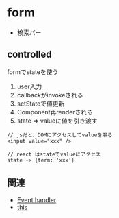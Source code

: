 # form

- 検索バー

## controlled
formでstateを使う<br>

1. user入力
2. callbackがinvokeされる
3. setStateで値更新
4. Component再renderされる
5. state => valueに値を引き渡す  

```
// jsだと、DOMにアクセスしてvalueを取る
<input value="xxx" />

// react はstateでvalueにアクセス
state -> {term: 'xxx'}

```

## 関連
- [Event handler](https://github.com/endw0901/react_typescript/blob/main/event_handler.md)
- [this](https://github.com/endw0901/react_typescript/edit/main/this.md)
